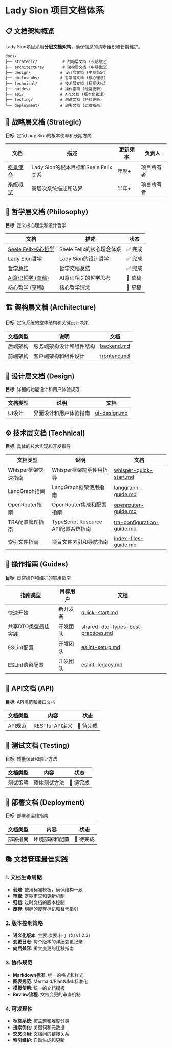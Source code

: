 # Lady Sion 项目文档体系

## 📋 文档架构概览

Lady Sion项目采用**分层文档架构**，确保信息的清晰组织和长期维护。

```
docs/
├── strategic/           # 战略层文档 (长期稳定)
├── architecture/        # 架构层文档 (中期稳定)  
├── design/             # 设计层文档 (中期稳定)
├── philosophy/         # 哲学层文档 (核心理念)
├── technical/          # 技术层文档 (短期迭代)
├── guides/             # 操作指南 (经常更新)
├── api/                # API文档 (版本化管理)
├── testing/            # 测试文档 (持续更新)
└── deployment/         # 部署文档 (运维指南)
```

## 🎯 战略层文档 (Strategic)

**目标**: 定义Lady Sion的根本使命和长期方向

| 文档                                     | 描述                                 | 更新频率 | 负责人     |
| ---------------------------------------- | ------------------------------------ | -------- | ---------- |
| [愿景使命](strategic/vision-mission.md)  | Lady Sion的根本目标和Seele Felix关系 | 年度+    | 项目所有者 |
| [系统概览](strategic/system-overview.md) | 高层次系统描述和边界                 | 半年+    | 项目所有者 |

## 💭 哲学层文档 (Philosophy)

**目标**: 定义核心理念和设计哲学

| 文档                                                                  | 描述                      | 状态    |
| --------------------------------------------------------------------- | ------------------------- | ------- |
| [Seele Felix核心哲学](philosophy/seele-felix-core-philosophy.md)      | Seele Felix的核心理念体系 | ✅ 完成 |
| [Lady Sion哲学](philosophy/lady-sion-philosophy.md)                   | Lady Sion的设计哲学       | ✅ 完成 |
| [哲学总结](philosophy/summary.md)                                     | 哲学文档总结              | ✅ 完成 |
| [AI意识哲学 (草稿)](philosophy/[draft]ai-consciousness-philosophy.md) | AI意识相关的哲学思考      | 🚧 草稿 |
| [核心哲学 (草稿)](philosophy/[draft]core-philosophy.md)               | 核心哲学理念              | 🚧 草稿 |

## 🏗️ 架构层文档 (Architecture)

**目标**: 定义系统的整体结构和关键设计决策

| 文档类型 | 说明                     | 文档                                    |
| -------- | ------------------------ | --------------------------------------- |
| 后端架构 | 服务端架构设计和组件结构 | [backend.md](architecture/backend.md)   |
| 前端架构 | 客户端架构和组件设计     | [frontend.md](architecture/frontend.md) |

## 🎨 设计层文档 (Design)

**目标**: 详细的功能设计和用户体验规范

| 文档类型 | 说明                   | 文档                                |
| -------- | ---------------------- | ----------------------------------- |
| UI设计   | 界面设计和用户体验指南 | [ui-design.md](design/ui-design.md) |

## ⚙️ 技术层文档 (Technical)

**目标**: 具体的技术实现和开发指导

| 文档类型           | 说明                                | 文档                                                               |
| ------------------ | ----------------------------------- | ------------------------------------------------------------------ |
| Whisper框架快速指南 | Whisper框架简明使用指导             | [whisper-quick-start.md](technical/whisper-quick-start.md)         |
| LangGraph指南      | LangGraph框架使用指南               | [langgraph-guide.md](technical/langgraph-guide.md)                 |
| OpenRouter指南     | OpenRouter集成和配置指南            | [openrouter-guide.md](technical/openrouter-guide.md)               |
| TRA配置管理指南    | TypeScript Resource API配置系统指南 | [tra-configuration-guide.md](technical/tra-configuration-guide.md) |
| 索引文件指南       | 项目文件索引和导航指南              | [index-files-guide.md](technical/index-files-guide.md)             |

## 📖 操作指南 (Guides)

**目标**: 日常操作和维护的实用指南

| 指南类型            | 目标用户 | 文档                                                                            |
| ------------------- | -------- | ------------------------------------------------------------------------------- |
| 快速开始            | 新开发者 | [quick-start.md](guides/quick-start.md)                                         |
| 共享DTO类型最佳实践 | 开发团队 | [shared-dto-types-best-practices.md](guides/shared-dto-types-best-practices.md) |
| ESLint配置          | 开发团队 | [eslint-setup.md](guides/eslint-setup.md)                                       |
| ESLint遗留配置      | 开发团队 | [eslint-legacy.md](guides/eslint-legacy.md)                                     |

## 📡 API文档 (API)

**目标**: API规范和接口文档

| 文档类型 | 内容            | 状态      |
| -------- | --------------- | --------- |
| API规范  | RESTful API定义 | 🔄 待完成 |

## 🧪 测试文档 (Testing)

**目标**: 质量保证和验证方法

| 文档类型 | 内容         | 状态      |
| -------- | ------------ | --------- |
| 测试策略 | 整体测试方法 | 🔄 待完成 |

## 🚀 部署文档 (Deployment)

**目标**: 部署和运维指南

| 文档类型 | 内容           | 状态      |
| -------- | -------------- | --------- |
| 部署指南 | 环境部署和配置 | 🔄 待完成 |

## 📚 文档管理最佳实践

### 1. 文档生命周期

- **创建**: 使用标准模板，确保结构一致
- **审查**: 定期审查和更新机制
- **归档**: 过时文档的版本控制
- **废弃**: 明确的废弃标记和替代指引

### 2. 版本控制策略

- **语义化版本**: 主要.次要.补丁 (如 v1.2.3)
- **变更日志**: 每个版本的详细变更记录
- **向后兼容**: 重大变更的迁移指南

### 3. 协作规范

- **Markdown标准**: 统一的格式和样式
- **图表规范**: Mermaid/PlantUML标准化
- **模板使用**: 统一的文档模板
- **Review流程**: 文档变更的审查机制

### 4. 可发现性

- **标签系统**: 按主题和难度分类
- **搜索优化**: 关键词和元数据
- **交叉引用**: 文档间的链接关系
- **索引维护**: 自动生成和更新
